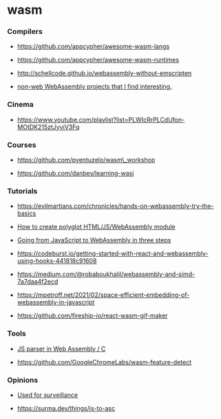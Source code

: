 wasm
====

### Compilers

-   https://github.com/appcypher/awesome-wasm-langs

<!-- -->

-   https://github.com/appcypher/awesome-wasm-runtimes

<!-- -->

-   http://schellcode.github.io/webassembly-without-emscripten

<!-- -->

-   [non-web WebAssembly projects that I find interesting.](https://twitter.com/beriberikix/status/1258554615529738242)

### Cinema

-   https://www.youtube.com/playlist?list=PLWIcRrPLCdUfon-MOtDK215ztJyviV3Fq

### Courses

-   https://github.com/pventuzelo/wasm\_workshop

<!-- -->

-   https://github.com/danbev/learning-wasi

### Tutorials

-   https://evilmartians.com/chronicles/hands-on-webassembly-try-the-basics

<!-- -->

-   [How to create polyglot HTML/JS/WebAssembly module](https://advancedsecurity.training/posts/webassembly-polyglot)

<!-- -->

-   [Going from JavaScript to WebAssembly in three steps](https://engineering.q42.nl/webassembly)

<!-- -->

-   https://codeburst.io/getting-started-with-react-and-webassembly-using-hooks-441818c91608

<!-- -->

-   https://medium.com/@robaboukhalil/webassembly-and-simd-7a7daa4f2ecd

<!-- -->

-   https://mpetroff.net/2021/02/space-efficient-embedding-of-webassembly-in-javascript

<!-- -->

-   https://github.com/fireship-io/react-wasm-gif-maker

### Tools

-   [JS parser in Web Assembly / C](https://github.com/samthor/gumnut)

<!-- -->

-   https://github.com/GoogleChromeLabs/wasm-feature-detect

### Opinions

-   [Used for surveillance](https://twitter.com/aral/status/1206173737730674688)

<!-- -->

-   https://surma.dev/things/js-to-asc
